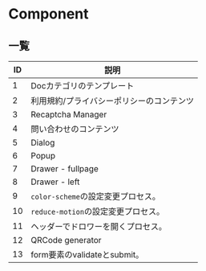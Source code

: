 # Component

## 一覧
| ID | 説明 |
| -- | -- |
| 1 | Docカテゴリのテンプレート |
| 2 | 利用規約/プライバシーポリシーのコンテンツ |
| 3 | Recaptcha Manager |
| 4 | 問い合わせのコンテンツ |
| 5 | Dialog |
| 6 | Popup |
| 7 | Drawer - fullpage |
| 8 | Drawer - left |
| 9 | `color-scheme`の設定変更プロセス。 |
| 10 | `reduce-motion`の設定変更プロセス。 |
| 11 | ヘッダーでドロワーを開くプロセス。 |
| 12 | QRCode generator |
| 13 | form要素のvalidateとsubmit。 |
